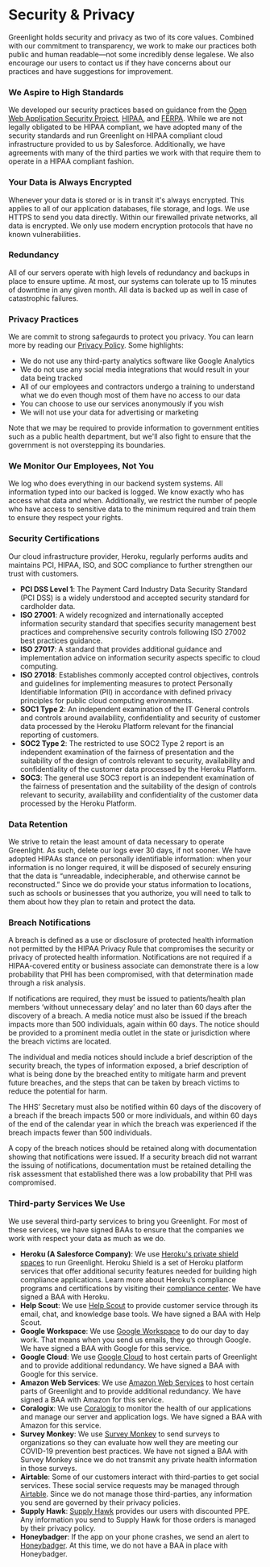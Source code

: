 # Security & Privacy

Greenlight holds security and privacy as two of its core values. Combined with our commitment to transparency, we work to make our practices both public and human readable—not some incredibly dense legalese. We also encourage our users to contact us if they have concerns about our practices and have suggestions for improvement.

### We Aspire to High Standards

We developed our security practices based on guidance from the [Open Web Application Security Project](https://owasp.org/www-project-web-security-testing-guide/), [HIPAA](https://www.hhs.gov/hipaa/for-professionals/covered-entities/sample-business-associate-agreement-provisions/index.html), and [FERPA](https://studentprivacy.ed.gov/resources/data-security-checklist). While we are not legally obligated to be HIPAA compliant, we have adopted many of the security standards and run Greenlight on HIPAA compliant cloud infrastructure provided to us by Salesforce. Additionally, we have agreements with many of the third parties we work with that require them to operate in a HIPAA compliant fashion.

### Your Data is Always Encrypted

Whenever your data is stored or is in transit it's always encrypted. This applies to all of our application databases, file storage, and logs. We use HTTPS to send you data directly. Within our firewalled private networks, all data is encrypted. We only use modern encryption protocols that have no known vulnerabilities.

### Redundancy

All of our servers operate with high levels of redundancy and backups in place to ensure uptime. At most, our systems can tolerate up to 15 minutes of downtime in any given month. All data is backed up as well in case of catastrophic failures.

### Privacy Practices

We are commit to strong safegaurds to protect you privacy. You can learn more by reading our [Privacy Policy](https://greenlightready.com/privacy). Some highlights:

- We do not use any third-party analytics software like Google Analytics
- We do not use any social media integrations that would result in your data being tracked
- All of our employees and contractors undergo a training to understand what we do even though most of them have no access to our data
- You can choose to use our services anonymously if you wish
- We will not use your data for advertising or marketing

Note that we may be required to provide information to government entities such as a public health department, but we'll also fight to ensure that the government is not overstepping its boundaries.

### We Monitor Our Employees, Not You

We log who does everything in our backend system systems. All information typed into our backed is logged. We know exactly who has access what data and when. Additionally, we restrict the number of people who have access to sensitive data to the minimum required and train them to ensure they respect your rights.

### Security Certifications

Our cloud infrastructure provider, Heroku, regularly performs audits and maintains PCI, HIPAA, ISO, and SOC compliance to further strengthen our trust with customers.

- **PCI DSS Level 1**: The Payment Card Industry Data Security Standard (PCI DSS) is a widely understood and accepted security standard for cardholder data.
- **ISO 27001**: A widely recognized and internationally accepted information security standard that specifies security management best practices and comprehensive security controls following ISO 27002 best practices guidance.
- **ISO 27017**: A standard that provides additional guidance and implementation advice on information security aspects specific to cloud computing.
- **ISO 27018**: Establishes commonly accepted control objectives, controls and guidelines for implementing measures to protect Personally Identifiable Information (PII) in accordance with defined privacy principles for public cloud computing environments.
- **SOC1 Type 2**: An independent examination of the IT General controls and controls around availability, confidentiality and security of customer data processed by the Heroku Platform relevant for the financial reporting of customers.
- **SOC2 Type 2**: The restricted to use SOC2 Type 2 report is an independent examination of the fairness of presentation and the suitability of the design of controls relevant to security, availability and confidentiality of the customer data processed by the Heroku Platform.
- **SOC3**: The general use SOC3 report is an independent examination of the fairness of presentation and the suitability of the design of controls relevant to security, availability and confidentiality of the customer data processed by the Heroku Platform.

### Data Retention

We strive to retain the least amount of data necessary to operate Greenlight. As such, delete our logs ever 30 days, if not sooner. We have adopted HIPAAs stance on personally identifiable information: when your information is no longer required, it will be disposed of securely ensuring that the data is  “unreadable, indecipherable, and otherwise cannot be reconstructed.” Since we do provide your status information to locations, such as schools or businesses that you authorize, you will need to talk to them about how they plan to retain and protect the data.

### Breach Notifications

A breach is defined as a use or disclosure of protected health information not permitted by the HIPAA Privacy Rule that compromises the security or privacy of protected health information. Notifications are not required if a HIPAA-covered entity or business associate can demonstrate there is a low probability that PHI has been compromised, with that determination made through a risk analysis.

If notifications are required, they must be issued to patients/health plan members ‘without unnecessary delay’ and no later than 60 days after the discovery of a breach. A media notice must also be issued if the breach impacts more than 500 individuals, again within 60 days. The notice should be provided to a prominent media outlet in the state or jurisdiction where the breach victims are located.

The individual and media notices should include a brief description of the security breach, the types of information exposed, a brief description of what is being done by the breached entity to mitigate harm and prevent future breaches, and the steps that can be taken by breach victims to reduce the potential for harm.

The HHS’ Secretary must also be notified within 60 days of the discovery of a breach if the breach impacts 500 or more individuals, and within 60 days of the end of the calendar year in which the breach was experienced if the breach impacts fewer than 500 individuals.

A copy of the breach notices should be retained along with documentation showing that notifications were issued. If a security breach did not warrant the issuing of notifications, documentation must be retained detailing the risk assessment that established there was a low probability that PHI was compromised.

### Third-party Services We Use

We use several third-party services to bring you Greenlight. For most of these services, we have signed BAAs to ensure that the companies we work with respect your data as much as we do.

- **Heroku (A Salesforce Company)**: We use [Heroku's private shield spaces](https://www.heroku.com/shield) to run Greenlight. Heroku Shield is a set of Heroku platform services that offer additional security features needed for building high compliance applications.  Learn more about Heroku’s compliance programs and certifications by visiting their [compliance center](https://www.heroku.com/compliance). We have signed a BAA with Heroku.
- **Help Scout**: We use [Help Scout](https://www.helpscout.com/) to provide customer service through its email, chat, and knowledge base tools. We have signed a BAA with Help Scout.
- **Google Workspace**:  We use [Google Workspace](https://workspace.google.com/) to do our day to day work. That means when you send us emails, they go through Google. We have signed a BAA with Google for this service.
- **Google Cloud**: We use [Google Cloud](https://cloud.google.com/) to host certain parts of Greenlight and to provide additional redundancy. We have signed a BAA with Google for this service.
- **Amazon Web Services**:  We use [Amazon Web Services](https://aws.amazon.com/) to host certain parts of Greenlight and to provide additional redundancy. We have signed a BAA with Amazon for this service.
- **Coralogix**: We use [Coralogix](https://coralogix.com/) to monitor the health of our applications and manage our server and application logs. We have signed a BAA with Amazon for this service.
- **Survey Monkey**: We use [Survey Monkey](https://www.surveymonkey.com/) to send surveys to organizations so they can evaluate how well they are meeting our COVID-19 prevention best practices. We have not signed a BAA with Survey Monkey since we do not  transmit any private health information in those surveys.
- **Airtable**: Some of our customers interact with third-parties to get social services. These social service requests may be managed through [Airtable](https://airtable.com/). Since we do not manage those third-parties, any information you send are governed by their privacy policies.
- **Supply Hawk**: [Supply Hawk](https://supplyhawk.org/) provides our users with discounted PPE.  Any information you send to Supply Hawk for those orders is managed by their privacy policy.
- **Honeybadger**: If the app on your phone crashes, we send an alert to [Honeybadger](https://www.honeybadger.io/). At this time, we do not have a BAA in place with Honeybadger.

